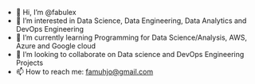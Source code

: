- 👋 Hi, I’m @fabulex
- 👀 I’m interested in Data Science, Data Engineering, Data Analytics and DevOps Engineering 
- 🌱 I’m currently learning Programming for Data Science/Analysis, AWS, Azure and Google cloud
- 💞️ I’m looking to collaborate on Data science and DevOps Engineering Projects
- 📫 How to reach me: famuhjo@gmail.com

<!---
fabulex/fabulex is a ✨ special ✨ repository because its `README.md` (this file) appears on your GitHub profile.
You can click the Preview link to take a look at your changes.
--->
